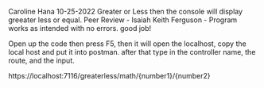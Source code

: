 Caroline Hana
10-25-2022
Greater or Less then the console will display greeater less or equal.
Peer Review - Isaiah Keith Ferguson - Program works as intended with no errors. good job!

Open up the code then press F5, then it will open the localhost, copy the local host and put it into postman. after that type in the controller name, the route, and the input.

https://localhost:7116/greaterless/math/{number1}/{number2}

